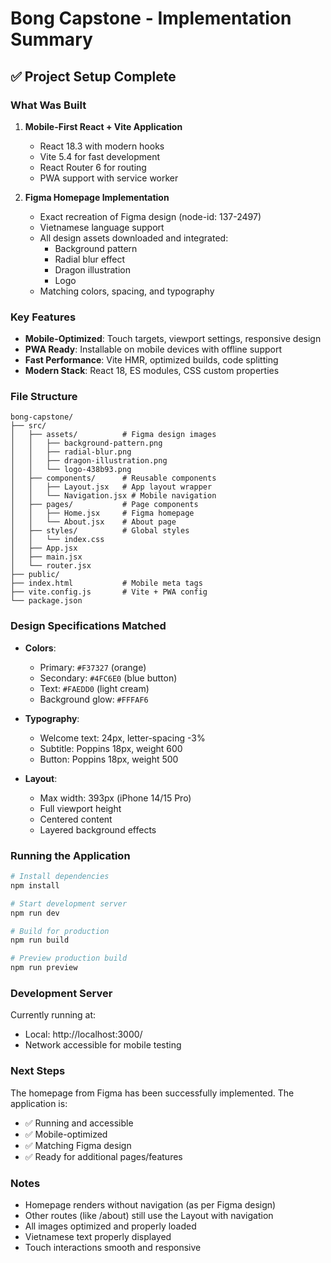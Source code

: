# Bong Capstone - Implementation Summary

## ✅ Project Setup Complete

### What Was Built

1. **Mobile-First React + Vite Application**
   - React 18.3 with modern hooks
   - Vite 5.4 for fast development
   - React Router 6 for routing
   - PWA support with service worker

2. **Figma Homepage Implementation**
   - Exact recreation of Figma design (node-id: 137-2497)
   - Vietnamese language support
   - All design assets downloaded and integrated:
     - Background pattern
     - Radial blur effect
     - Dragon illustration
     - Logo
   - Matching colors, spacing, and typography

### Key Features

- **Mobile-Optimized**: Touch targets, viewport settings, responsive design
- **PWA Ready**: Installable on mobile devices with offline support
- **Fast Performance**: Vite HMR, optimized builds, code splitting
- **Modern Stack**: React 18, ES modules, CSS custom properties

### File Structure

```
bong-capstone/
├── src/
│   ├── assets/          # Figma design images
│   │   ├── background-pattern.png
│   │   ├── radial-blur.png
│   │   ├── dragon-illustration.png
│   │   └── logo-438b93.png
│   ├── components/      # Reusable components
│   │   ├── Layout.jsx   # App layout wrapper
│   │   └── Navigation.jsx # Mobile navigation
│   ├── pages/           # Page components
│   │   ├── Home.jsx     # Figma homepage
│   │   └── About.jsx    # About page
│   ├── styles/          # Global styles
│   │   └── index.css
│   ├── App.jsx
│   ├── main.jsx
│   └── router.jsx
├── public/
├── index.html           # Mobile meta tags
├── vite.config.js       # Vite + PWA config
└── package.json

```

### Design Specifications Matched

- **Colors**:
  - Primary: `#F37327` (orange)
  - Secondary: `#4FC6E0` (blue button)
  - Text: `#FAEDD0` (light cream)
  - Background glow: `#FFFAF6`

- **Typography**:
  - Welcome text: 24px, letter-spacing -3%
  - Subtitle: Poppins 18px, weight 600
  - Button: Poppins 18px, weight 500

- **Layout**:
  - Max width: 393px (iPhone 14/15 Pro)
  - Full viewport height
  - Centered content
  - Layered background effects

### Running the Application

```bash
# Install dependencies
npm install

# Start development server
npm run dev

# Build for production
npm run build

# Preview production build
npm run preview
```

### Development Server

Currently running at:
- Local: http://localhost:3000/
- Network accessible for mobile testing

### Next Steps

The homepage from Figma has been successfully implemented. The application is:
- ✅ Running and accessible
- ✅ Mobile-optimized
- ✅ Matching Figma design
- ✅ Ready for additional pages/features

### Notes

- Homepage renders without navigation (as per Figma design)
- Other routes (like /about) still use the Layout with navigation
- All images optimized and properly loaded
- Vietnamese text properly displayed
- Touch interactions smooth and responsive
